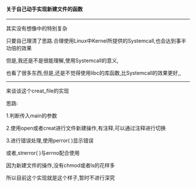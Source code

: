 #### 关于自己动手实现新建文件的函数

_ _ _

其实没有想像中的特别复杂

只要自己理清了思路.合理使用Linux中Kernel所提供的Systemcall,也会达到事半功倍的效果

但是,我还是不是很能理解,使用Systemcall的意义,

也看了很多东西,但是,还是不觉得使用libc的库函数,比Systemcall的效果更好,,

_ _ _

来谈谈这个creat_file的实现

思路:

1.判断传入main的参数

2.使用open或者creat进行文件新建操作,有注释,可以通过注释进行切换

3.进行错误处理,使用perror( )显示错误

  或者,strerror( )与errno配合使用

因为新建文件的操作,没有chmod或者ls的花样多

所以目前这个实现就是这个样子,暂时不进行深究
